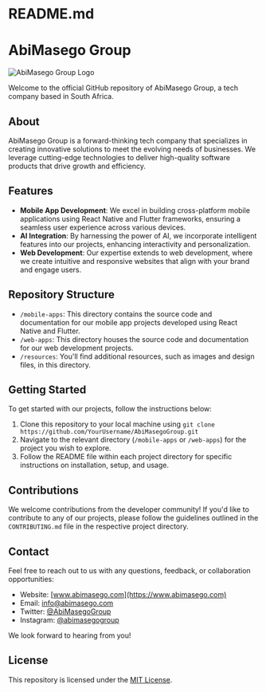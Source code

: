 # README.md
# AbiMasego Group

![AbiMasego Group Logo](logo.png)

Welcome to the official GitHub repository of AbiMasego Group, a tech company based in South Africa.

## About
AbiMasego Group is a forward-thinking tech company that specializes in creating innovative solutions to meet the evolving needs of businesses. We leverage cutting-edge technologies to deliver high-quality software products that drive growth and efficiency.

## Features
- **Mobile App Development**: We excel in building cross-platform mobile applications using React Native and Flutter frameworks, ensuring a seamless user experience across various devices.
- **AI Integration**: By harnessing the power of AI, we incorporate intelligent features into our projects, enhancing interactivity and personalization.
- **Web Development**: Our expertise extends to web development, where we create intuitive and responsive websites that align with your brand and engage users.

## Repository Structure
- `/mobile-apps`: This directory contains the source code and documentation for our mobile app projects developed using React Native and Flutter.
- `/web-apps`: This directory houses the source code and documentation for our web development projects.
- `/resources`: You'll find additional resources, such as images and design files, in this directory.

## Getting Started
To get started with our projects, follow the instructions below:

1. Clone this repository to your local machine using `git clone https://github.com/YourUsername/AbiMasegoGroup.git`
2. Navigate to the relevant directory (`/mobile-apps` or `/web-apps`) for the project you wish to explore.
3. Follow the README file within each project directory for specific instructions on installation, setup, and usage.

## Contributions
We welcome contributions from the developer community! If you'd like to contribute to any of our projects, please follow the guidelines outlined in the `CONTRIBUTING.md` file in the respective project directory.

## Contact
Feel free to reach out to us with any questions, feedback, or collaboration opportunities:

- Website: [www.abimasego.com](https://www.abimasego.com)
- Email: info@abimasego.com
- Twitter: [@AbiMasegoGroup](https://twitter.com/AbiMasegoGroup)
- Instagram: [@abimasegogroup](https://www.instagram.com/abimasegogroup)

We look forward to hearing from you!

## License
This repository is licensed under the [MIT License](LICENSE).
